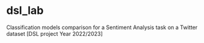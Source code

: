# dsl_lab
Classification models comparison for a Sentiment Analysis task on a Twitter dataset [DSL project Year 2022/2023]

